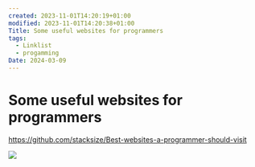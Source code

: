 ```yaml
---
created: 2023-11-01T14:20:19+01:00
modified: 2023-11-01T14:20:38+01:00
Title: Some useful websites for programmers
tags:
  - Linklist
  - progamming
Date: 2024-03-09
---
```


# Some useful websites for programmers

https://github.com/stacksize/Best-websites-a-programmer-should-visit


![](_asset/2023-11-01_websitesforprogrammers_image_1.png)